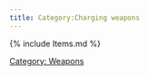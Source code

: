 ```yaml
---
title: Category:Charging weapons
---
```


{% include Items.md %}

[Category: Weapons](Category:_Weapons "wikilink")
